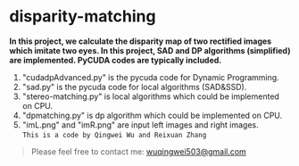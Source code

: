 # disparity-matching
  

**In this project, we calculate the disparity map of two rectified images which imitate two eyes. In this project, SAD and DP algorithms (simplified) are implemented. PyCUDA codes are typically included.**
1. "cudadpAdvanced.py" is the pycuda code for Dynamic Programming.  
2. "sad.py" is the pycuda code for local algorithms (SAD&SSD).  
3. "stereo-matching.py" is local algorithms which could be implemented on CPU.  
4. "dpmatching.py" is dp algorithm which could be implemented on CPU.  
5. "imL.png" and "imR.png" are input left images and right images.  
`This is a code by Qingwei Wu and Reixuan Zhang` 
> Please feel free to contact me: wuqingwei503@gmail.com
